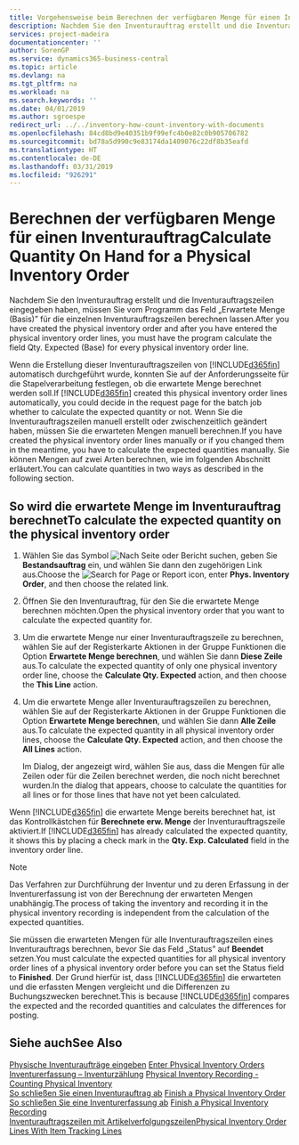 ```yaml
---
title: Vorgehensweise beim Berechnen der verfügbaren Menge für einen Inventurauftrag
description: Nachdem Sie den Inventurauftrag erstellt und die Inventurauftragszeilen eingegeben haben, müssen Sie vom Programm das Feld „Erwartete Menge (Basis)” für die einzelnen Inventurauftragszeilen berechnen lassen.
services: project-madeira
documentationcenter: ''
author: SorenGP
ms.service: dynamics365-business-central
ms.topic: article
ms.devlang: na
ms.tgt_pltfrm: na
ms.workload: na
ms.search.keywords: ''
ms.date: 04/01/2019
ms.author: sgroespe
redirect_url: ../../inventory-how-count-inventory-with-documents
ms.openlocfilehash: 84cd8bd9e40351b9f99efc4b0e82c0b905706782
ms.sourcegitcommit: bd78a5d990c9e83174da1409076c22df8b35eafd
ms.translationtype: HT
ms.contentlocale: de-DE
ms.lasthandoff: 03/31/2019
ms.locfileid: "926291"
---
```

# <a name="calculate-quantity-on-hand-for-a-physical-inventory-order"></a><span data-ttu-id="373a0-103">Berechnen der verfügbaren Menge für einen Inventurauftrag</span><span class="sxs-lookup"><span data-stu-id="373a0-103">Calculate Quantity On Hand for a Physical Inventory Order</span></span>
<span data-ttu-id="373a0-104">Nachdem Sie den Inventurauftrag erstellt und die Inventurauftragszeilen eingegeben haben, müssen Sie vom Programm das Feld „Erwartete Menge (Basis)” für die einzelnen Inventurauftragszeilen berechnen lassen.</span><span class="sxs-lookup"><span data-stu-id="373a0-104">After you have created the physical inventory order and after you have entered the physical inventory order lines, you must have the program calculate the field Qty. Expected (Base) for every physical inventory order line.</span></span>  

<span data-ttu-id="373a0-105">Wenn die Erstellung dieser Inventurauftragszeilen von [!INCLUDE[d365fin](../../includes/d365fin_md.md)] automatisch durchgeführt wurde, konnten Sie auf der Anforderungsseite für die Stapelverarbeitung festlegen, ob die erwartete Menge berechnet werden soll.</span><span class="sxs-lookup"><span data-stu-id="373a0-105">If [!INCLUDE[d365fin](../../includes/d365fin_md.md)] created this physical inventory order lines automatically, you could decide in the request page for the batch job whether to calculate the expected quantity or not.</span></span> <span data-ttu-id="373a0-106">Wenn Sie die Inventurauftragszeilen manuell erstellt oder zwischenzeitlich geändert haben, müssen Sie die erwarteten Mengen manuell berechnen.</span><span class="sxs-lookup"><span data-stu-id="373a0-106">If you have created the physical inventory order lines manually or if you changed them in the meantime, you have to calculate the expected quantities manually.</span></span> <span data-ttu-id="373a0-107">Sie können Mengen auf zwei Arten berechnen, wie im folgenden Abschnitt erläutert.</span><span class="sxs-lookup"><span data-stu-id="373a0-107">You can calculate quantities in two ways as described in the following section.</span></span>  

## <a name="to-calculate-the-expected-quantity-on-the-physical-inventory-order"></a><span data-ttu-id="373a0-108">So wird die erwartete Menge im Inventurauftrag berechnet</span><span class="sxs-lookup"><span data-stu-id="373a0-108">To calculate the expected quantity on the physical inventory order</span></span>  

1.  <span data-ttu-id="373a0-109">Wählen Sie das Symbol ![Nach Seite oder Bericht suchen](../../media/ui-search/search_small.png "Symbol „Nach Seite oder Bericht suchen”"), geben Sie **Bestandsauftrag** ein, und wählen Sie dann den zugehörigen Link aus.</span><span class="sxs-lookup"><span data-stu-id="373a0-109">Choose the ![Search for Page or Report](../../media/ui-search/search_small.png "Search for Page or Report icon") icon, enter **Phys. Inventory Order**, and then choose the related link.</span></span>  
2.  <span data-ttu-id="373a0-110">Öffnen Sie den Inventurauftrag, für den Sie die erwartete Menge berechnen möchten.</span><span class="sxs-lookup"><span data-stu-id="373a0-110">Open the physical inventory order that you want to calculate the expected quantity for.</span></span>  
3.  <span data-ttu-id="373a0-111">Um die erwartete Menge nur einer Inventurauftragszeile zu berechnen, wählen Sie auf der Registerkarte Aktionen in der Gruppe Funktionen die Option **Erwartete Menge berechnen**, und wählen Sie dann **Diese Zeile** aus.</span><span class="sxs-lookup"><span data-stu-id="373a0-111">To calculate the expected quantity of only one physical inventory order line, choose the **Calculate Qty. Expected** action, and then choose the **This Line** action.</span></span>  
4.  <span data-ttu-id="373a0-112">Um die erwartete Menge aller Inventurauftragszeilen zu berechnen, wählen Sie auf der Registerkarte Aktionen in der Gruppe Funktionen die Option **Erwartete Menge berechnen**, und wählen Sie dann **Alle Zeile** aus.</span><span class="sxs-lookup"><span data-stu-id="373a0-112">To calculate the expected quantity in all physical inventory order lines, choose the **Calculate Qty. Expected** action, and then choose the **All Lines** action.</span></span>  

    <span data-ttu-id="373a0-113">Im Dialog, der angezeigt wird, wählen Sie aus, dass die Mengen für alle Zeilen oder für die Zeilen berechnet werden, die noch nicht berechnet wurden.</span><span class="sxs-lookup"><span data-stu-id="373a0-113">In the dialog that appears, choose to calculate the quantities for all lines or for those lines that have not yet been calculated.</span></span>  

<span data-ttu-id="373a0-114">Wenn [!INCLUDE[d365fin](../../includes/d365fin_md.md)] die erwartete Menge bereits berechnet hat, ist das Kontrollkästchen für **Berechnete erw. Menge** der Inventurauftragszeile aktiviert.</span><span class="sxs-lookup"><span data-stu-id="373a0-114">If [!INCLUDE[d365fin](../../includes/d365fin_md.md)] has already calculated the expected quantity, it shows this by placing a check mark in the **Qty. Exp. Calculated** field in the inventory order line.</span></span>  

> [!NOTE]  
>  <span data-ttu-id="373a0-115">Das Verfahren zur Durchführung der Inventur und zu deren Erfassung in der Inventurerfassung ist von der Berechnung der erwarteten Mengen unabhängig.</span><span class="sxs-lookup"><span data-stu-id="373a0-115">The process of taking the inventory and recording it in the physical inventory recording is independent from the calculation of the expected quantities.</span></span>  

<span data-ttu-id="373a0-116">Sie müssen die erwarteten Mengen für alle Inventurauftragszeilen eines Inventurauftrags berechnen, bevor Sie das Feld „Status” auf **Beendet** setzen.</span><span class="sxs-lookup"><span data-stu-id="373a0-116">You must calculate the expected quantities for all physical inventory order lines of a physical inventory order before you can set the Status field to **Finished**.</span></span> <span data-ttu-id="373a0-117">Der Grund hierfür ist, dass [!INCLUDE[d365fin](../../includes/d365fin_md.md)] die erwarteten und die erfassten Mengen vergleicht und die Differenzen zu Buchungszwecken berechnet.</span><span class="sxs-lookup"><span data-stu-id="373a0-117">This is because [!INCLUDE[d365fin](../../includes/d365fin_md.md)] compares the expected and the recorded quantities and calculates the differences for posting.</span></span>  

## <a name="see-also"></a><span data-ttu-id="373a0-118">Siehe auch</span><span class="sxs-lookup"><span data-stu-id="373a0-118">See Also</span></span>  
 <span data-ttu-id="373a0-119">[Physische Inventuraufträge eingeben](how-to-enter-physical-inventory-orders.md) </span><span class="sxs-lookup"><span data-stu-id="373a0-119">[Enter Physical Inventory Orders](how-to-enter-physical-inventory-orders.md) </span></span>  
 <span data-ttu-id="373a0-120">[Inventurerfassung – Inventurzählung](physical-inventory-recording-counting-physical-inventory.md) </span><span class="sxs-lookup"><span data-stu-id="373a0-120">[Physical Inventory Recording - Counting Physical Inventory](physical-inventory-recording-counting-physical-inventory.md) </span></span>  
 <span data-ttu-id="373a0-121">[So schließen Sie einen Inventurauftrag ab](how-to-finish-a-physical-inventory-order.md) </span><span class="sxs-lookup"><span data-stu-id="373a0-121">[Finish a Physical Inventory Order](how-to-finish-a-physical-inventory-order.md) </span></span>  
 <span data-ttu-id="373a0-122">[So schließen Sie eine Inventurerfassung ab](how-to-finish-a-physical-inventory-recording.md) </span><span class="sxs-lookup"><span data-stu-id="373a0-122">[Finish a Physical Inventory Recording](how-to-finish-a-physical-inventory-recording.md) </span></span>  
 [<span data-ttu-id="373a0-123">Inventurauftragszeilen mit Artikelverfolgungszeilen</span><span class="sxs-lookup"><span data-stu-id="373a0-123">Physical Inventory Order Lines With Item Tracking Lines</span></span>](physical-inventory-order-lines-with-item-tracking-lines.md)  
 

